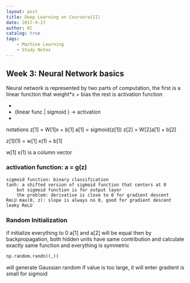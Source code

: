 ```yaml
---
layout: post
title: Deep Learning on Coursera(II)
date: 2017-9-17
author: KC
catalog: true
tags:
    - Machine Learning
    - Study Notes
---
```


## Week 3: Neural Network basics 
Neural network is represented by two parts of computation,
the first is a linear function that weight*x + bias 
the rest is activation function 

-
- (linear func | sigmoid ) -> activation 
- 

notations
z[1] = W[1]x + b[1]
a[1] = sigmoid(z[1])
z[2] = W[2]a[1] + b[2]

z[1]\(1) = w[1] x(1) + b[1]

w[1] x(1) is a column vector 


### activation function:  a = g(z)
    sigmoid function: binary classification 
    tanh: a shifted version of sigmoid function that centers at 0  
        but sigmoid function is for output layer 
        the problem: derivative is close to 0 for gradient descent 
    ReLU max(0, z): slope is always no 0, good for gradient descent
    leaky ReLU

### Random Initialization
if initialize everything to 0
a[1] and a[2] will be equal
then by backpropagation, both hidden units have same contribution and calculate exactly same function 
and everything is symmetric 
```python
np.random.randn((,))
```
will generate Gaussian random 
if value is too large, it will enter gradient is small for sigmoid 